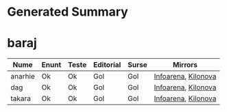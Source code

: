 # Generated Summary

# baraj

| Nume | Enunt | Teste | Editorial | Surse | Mirrors |
| ---- | ----- | ----- | --------- | ----- | ------- |
| anarhie | Ok | Ok | Gol | Gol | [Infoarena](https://infoarena.ro/problema/anarhie), [Kilonova](https://kilonova.ro/problems/409) |
| dag | Ok | Ok | Gol | Gol | [Infoarena](https://infoarena.ro/problema/dag), [Kilonova](https://kilonova.ro/problems/410) |
| takara | Ok | Ok | Gol | Gol | [Infoarena](https://infoarena.ro/problema/takara), [Kilonova](https://kilonova.ro/problems/411) |
